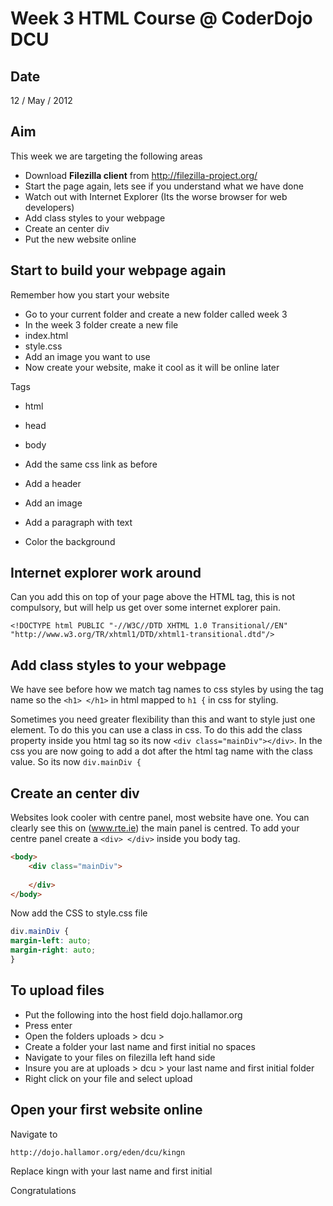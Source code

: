 Week 3 HTML Course @ CoderDojo DCU
===================================

Date
---------
12 / May / 2012

Aim
---------
This week we are targeting the following areas

* Download __Filezilla client__ from http://filezilla-project.org/
* Start the page again, lets see if you understand what we have done
* Watch out with Internet Explorer (Its the worse browser for web developers)
* Add class styles to your webpage
* Create an center div
* Put the new website online 

Start to build your webpage again
---------------------------------
Remember how you start your website

* Go to your current folder and create a new folder
called week 3
* In the week 3 folder create a new file
* index.html
* style.css
* Add an image you want to use
* Now create your website, make it cool as it will
be online later

Tags
* html
* head
* body

* Add the same css link as before
* Add a header
* Add an image
* Add a paragraph with text
* Color the background

Internet explorer work around
------------------------------
Can you add this on top of your page above the HTML tag, this
is not compulsory, but will help us get over some internet explorer
pain.

`<!DOCTYPE html PUBLIC "-//W3C//DTD XHTML 1.0 Transitional//EN" 
"http://www.w3.org/TR/xhtml1/DTD/xhtml1-transitional.dtd"/>`

Add class styles to your webpage
---------------------------------
We have see before how we match tag names to css styles by using the
tag name so the `<h1> </h1>` in html mapped to `h1 {` in css for styling.

Sometimes you need greater flexibility than this and want to style just
one element.  To do this you can use a class in css.  To do this add
the class property inside you html tag so its now
`<div class="mainDiv"></div>`.  In the css you are now going to add a dot
after the html tag name with the class value.  So its now
`div.mainDiv {`

Create an center div
---------------------
Websites look cooler with centre panel, most website have one.  You
can clearly see this on (www.rte.ie) the main panel is centred.  To 
add your centre panel create a `<div> </div>` inside you body tag.

````html
<body> 
	<div class="mainDiv">
	
	</div>
</body> 
````

Now add the CSS to style.css file 

````css
div.mainDiv {
margin-left: auto;
margin-right: auto;
}
````

To upload files
----------------
* Put the following into the host field dojo.hallamor.org
* Press enter
* Open the folders uploads > dcu > 
* Create a folder your last name and first initial no spaces
* Navigate to your files on filezilla left hand side
* Insure you are at uploads > dcu > your last name and first initial folder
* Right click on your file and select upload

Open your first website online
-------------------------------
Navigate to

`http://dojo.hallamor.org/eden/dcu/kingn`

Replace kingn with your last name and first initial

Congratulations